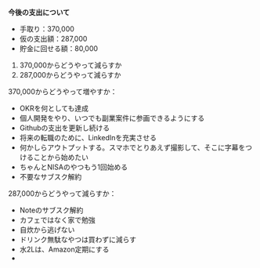 **今後の支出について**
  

- 手取り：370,000
- 仮の支出額：287,000
- 貯金に回せる額：80,000

1. 370,000からどうやって減らすか
2. 287,000からどうやって減らすか

  
370,000からどうやって増やすか：

- OKRを何としても達成
- 個人開発をやり、いつでも副業案件に参画できるようにする
- Githubの支出を更新し続ける
- 将来の転職のために、LinkedInを充実させる
- 何かしらアウトプットする。スマホでとりあえず撮影して、そこに字幕をつけることから始めたい
- ちゃんとNISAのやつもう1回始める
- 不要なサブスク解約

  

  

287,000からどうやって減らすか：

- Noteのサブスク解約
- カフェではなく家で勉強
- 自炊から逃げない
- ドリンク無駄なやつは買わずに減らす
- 水2Lは、Amazon定期にする
- 